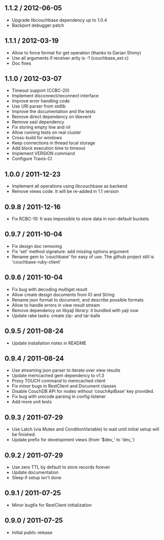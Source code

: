 ## 1.1.2 / 2012-06-05

* Upgrade libcouchbase dependency up to 1.0.4
* Backport debugger patch

## 1.1.1 / 2012-03-19

* Allow to force format for get operation (thanks to Darian Shimy)
* Use all arguments if receiver arity is -1 (couchbase_ext.c)
* Doc fixes

## 1.1.0 / 2012-03-07

* Timeout support (CCBC-20)
* Implement disconnect/reconnect interface
* Improve error handling code
* Use URI parser from stdlib
* Improve the documentation and the tests
* Remove direct dependency on libevent
* Remove sasl dependency
* Fix storing empty line and nil
* Allow running tests on real cluster
* Cross-build for windows
* Keep connections in thread local storage
* Add block execution time to timeout
* Implement VERSION command
* Configure Travis-CI

## 1.0.0 / 2011-12-23

* Implement all operations using libcouchbase as backend
* Remove views code. It will be re-added in 1.1 version

## 0.9.8 / 2011-12-16

* Fix RCBC-10: It was impossible to store data in non-default buckets

## 0.9.7 / 2011-10-04

* Fix design doc removing
* Fix 'set' method signature: add missing options argument
* Rename gem to 'couchbase' for easy of use. The github project still
  is 'couchbase-ruby-client'

## 0.9.6 / 2011-10-04

* Fix bug with decoding multiget result
* Allow create design documents from IO and String
* Rename json format to document, and describe possible formats
* Allow to handle errors in view result stream
* Remove dependency on libyajl library: it bundled with yaji now
* Update rake tasks: create zip- and tar-balls

## 0.9.5 / 2011-08-24

* Update installation notes in README

## 0.9.4 / 2011-08-24

* Use streaming json parser to iterate over view results
* Update memcached gem dependency to v1.3
* Proxy TOUCH command to memcached client
* Fix minor bugs in RestClient and Document classes
* Disable CouchDB API for nodes without 'couchApiBase' key provided.
* Fix bug with unicode parsing in config listener
* Add more unit tests

## 0.9.3 / 2011-07-29

* Use Latch (via Mutex and ConditionVariable) to wait until initial
  setup will be finished.
* Update prefix for development views (from '$dev_' to 'dev_')

## 0.9.2 / 2011-07-29

* Use zero TTL by default to store records forever
* Update documentation
* Sleep if setup isn't done

## 0.9.1 / 2011-07-25

* Minor bugfix for RestClient initialization

## 0.9.0 / 2011-07-25

* Initial public release
